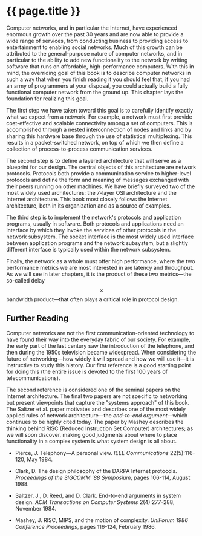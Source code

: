 # {{ page.title }}

Computer networks, and in particular the Internet, have experienced
enormous growth over the past 30 years and are now able to provide a
wide range of services, from conducting business to providing access to
entertainment to enabling social networks. Much of this growth can be
attributed to the general-purpose nature of computer networks, and in
particular to the ability to add new functionality to the network by
writing software that runs on affordable, high-performance computers.
With this in mind, the overriding goal of this book is to describe
computer networks in such a way that when you finish reading it you
should feel that, if you had an army of programmers at your disposal,
you could actually build a fully functional computer network from the
ground up. This chapter lays the foundation for realizing this goal.

The first step we have taken toward this goal is to carefully identify
exactly what we expect from a network. For example, a network must first
provide cost-effective and scalable connectivity among a set of
computers. This is accomplished through a nested interconnection of
nodes and links and by sharing this hardware base through the use of
statistical multiplexing. This results in a packet-switched network, on
top of which we then define a collection of process-to-process
communication services.

The second step is to define a layered architecture that will serve as a
blueprint for our design. The central objects of this architecture are
network protocols. Protocols both provide a communication service to
higher-level protocols and define the form and meaning of messages
exchanged with their peers running on other machines. We have briefly
surveyed two of the most widely used architectures: the 7-layer OSI
architecture and the Internet architecture. This book most closely
follows the Internet architecture, both in its organization and as a
source of examples.

The third step is to implement the network's protocols and application
programs, usually in software. Both protocols and applications need an
interface by which they invoke the services of other protocols in the
network subsystem. The socket interface is the most widely used
interface between application programs and the network subsystem, but a
slightly different interface is typically used within the network
subsystem.

Finally, the network as a whole must offer high performance, where the
two performance metrics we are most interested in are latency and
throughput. As we will see in later chapters, it is the product of these
two metrics—the so-called delay $$\times$$ bandwidth product—that
often plays a critical role in protocol design.

## Further Reading

Computer networks are not the first communication-oriented technology to
have found their way into the everyday fabric of our society. For
example, the early part of the last century saw the introduction of the
telephone, and then during the 1950s television became widespread. When
considering the future of networking—how widely it will spread and how
we will use it—it is instructive to study this history. Our first
reference is a good starting point for doing this (the entire issue is
devoted to the first 100 years of telecommunications).

The second reference is considered one of the seminal papers on the
Internet architecture. The final two papers are not specific to
networking but present viewpoints that capture the "systems approach" of
this book. The Saltzer et al. paper motivates and describes one of the
most widely applied rules of network architecture—the *end-to-end
argument*—which continues to be highly cited today. The paper by
Mashey describes the thinking behind RISC (Reduced Instruction Set
Computer) architectures; as we will soon discover, making good judgments
about where to place functionality in a complex system is what system
design is all about.

- Pierce, J. Telephony—A personal view. *IEEE Communications*
    22(5):116-120, May 1984.

- Clark, D. The design philosophy of the DARPA Internet protocols.
    *Proceedings of the SIGCOMM '88 Symposium*, pages 106-114,
    August 1988.

- Saltzer, J., D. Reed, and D. Clark. End-to-end arguments in system
    design. *ACM Transactions on Computer Systems* 2(4):277-288,
    November 1984.

- Mashey, J. RISC, MIPS, and the motion of complexity. *UniForum 1986
    Conference Proceedings*, pages 116-124, February 1986.
